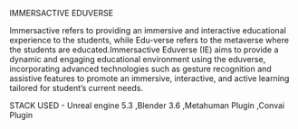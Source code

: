  IMMERSACTIVE EDUVERSE
 
 Immersactive refers to providing an immersive and interactive educational
 experience to the students, while Edu-verse refers to the metaverse where the
 students are educated.Immersactive Eduverse (IE) aims to provide a dynamic and
 engaging educational environment using the eduverse, incorporating advanced
 technologies such as gesture recognition and assistive features to promote an
 immersive, interactive, and active learning tailored for student’s current needs.
 
 STACK USED - Unreal engine 5.3 ,Blender 3.6 ,Metahuman Plugin ,Convai Plugin
